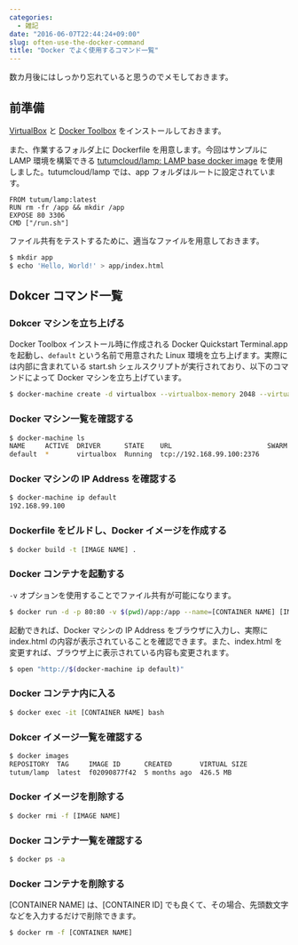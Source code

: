 ```yaml
---
categories:
  - 雑記
date: "2016-06-07T22:44:24+09:00"
slug: often-use-the-docker-command
title: "Docker でよく使用するコマンド一覧"
---
```


数カ月後にはしっかり忘れていると思うのでメモしておきます。

## 前準備

[VirtualBox](https://www.virtualbox.org/) と [Docker Toolbox](https://www.docker.com/docker-toolbox) をインストールしておきます。

また、作業するフォルダ上に Dockerfile を用意します。今回はサンプルに LAMP 環境を構築できる [tutumcloud/lamp: LAMP base docker image](https://github.com/tutumcloud/lamp) を使用しました。tutumcloud/lamp では、app フォルダはルートに設定されています。

```
FROM tutum/lamp:latest
RUN rm -fr /app && mkdir /app
EXPOSE 80 3306
CMD ["/run.sh"]
```

ファイル共有をテストするために、適当なファイルを用意しておきます。

```bash
$ mkdir app
$ echo 'Hello, World!' > app/index.html
```

## Dokcer コマンド一覧

### Dokcer マシンを立ち上げる

Docker Toolbox インストール時に作成される Docker Quickstart Terminal.app を起動し、`default` という名前で用意された Linux 環境を立ち上げます。実際には内部に含まれている start.sh シェルスクリプトが実行されており、以下のコマンドによって Docker マシンを立ち上げています。

```bash
$ docker-machine create -d virtualbox --virtualbox-memory 2048 --virtualbox-disk-size 204800 default
```

### Docker マシン一覧を確認する

```bash
$ docker-machine ls
NAME     ACTIVE  DRIVER      STATE    URL                        SWARM  DOCKER  ERRORS
default  *       virtualbox  Running  tcp://192.168.99.100:2376         v1.9.1
```

### Docker マシンの IP Address を確認する

```bash
$ docker-machine ip default
192.168.99.100
```

### Dockerfile をビルドし、Docker イメージを作成する

```bash
$ docker build -t [IMAGE NAME] .
```

### Docker コンテナを起動する

`-v` オプションを使用することでファイル共有が可能になります。

```bash
$ docker run -d -p 80:80 -v $(pwd)/app:/app --name=[CONTAINER NAME] [IMAGE NAME]
```

起動できれば、Docker マシンの IP Address をブラウザに入力し、実際に index.html の内容が表示されていることを確認できます。また、index.html を変更すれば、ブラウザ上に表示されている内容も変更されます。

```bash
$ open "http://$(docker-machine ip default)"
```

### Docker コンテナ内に入る

```bash
$ docker exec -it [CONTAINER NAME] bash
```

### Dokcer イメージ一覧を確認する

```bash
$ docker images
REPOSITORY  TAG     IMAGE ID      CREATED       VIRTUAL SIZE
tutum/lamp  latest  f02090877f42  5 months ago  426.5 MB
```

### Docker イメージを削除する

```bash
$ docker rmi -f [IMAGE NAME]
```

### Docker コンテナ一覧を確認する

```bash
$ docker ps -a
```

### Docker コンテナを削除する

[CONTAINER NAME] は、[CONTAINER ID] でも良くて、その場合、先頭数文字などを入力するだけで削除できます。

```bash
$ docker rm -f [CONTAINER NAME]
```
